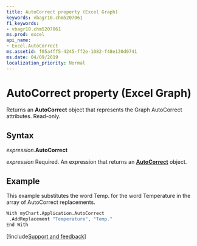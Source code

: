 ```yaml
---
title: AutoCorrect property (Excel Graph)
keywords: vbagr10.chm5207061
f1_keywords:
- vbagr10.chm5207061
ms.prod: excel
api_name:
- Excel.AutoCorrect
ms.assetid: f05a4ff5-4245-ff2e-1082-f48e130d0741
ms.date: 04/09/2019
localization_priority: Normal
---
```



# AutoCorrect property (Excel Graph)

Returns an **AutoCorrect** object that represents the Graph AutoCorrect attributes. Read-only.

## Syntax

_expression_.**AutoCorrect**

_expression_ Required. An expression that returns an **[AutoCorrect](Excel.AutoCorrect-graph-object.md)** object.

## Example

This example substitutes the word Temp. for the word Temperature in the array of AutoCorrect replacements.

```vb
With myChart.Application.AutoCorrect 
 .AddReplacement "Temperature", "Temp." 
End With
```

[!include[Support and feedback](~/includes/feedback-boilerplate.md)]